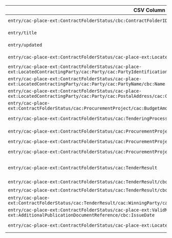 | CSV Column           | Ontology Property | Entity Class | Rel. Entity Class | Subject Generation    | Join Condition | Datatype | Function Name | Function Output |
| --- | --- | --- | --- | --- | --- | --- | --- | --- |
| `entry/cac-place-ext:ContractFolderStatus/cbc:ContractFolderID` | `:hasID` | `:Procedure` | `:Identifier` | `procurement-procedure:{entry/cac-place-ext:ContractFolderStatus/cbc:ContractFolderID}` | - | - | `generate_identifier` | `identifier:ID_LICITACION:{value}` |
| `entry/title` | `dcterms:title` | `:Procedure` | - | `procurement-procedure:{entry/cac-place-ext:ContractFolderStatus/cbc:ContractFolderID}` | - | `xsd:string` | - | - |
| `entry/updated` | `dcterms:modified` | `:Procedure` | - | `procurement-procedure:{entry/cac-place-ext:ContractFolderStatus/cbc:ContractFolderID}` | - | `xsd:dateTime` | - | - |
| `entry/cac-place-ext:ContractFolderStatus/cac-place-ext:LocatedContractingParty/cac:Party` | `:playedByOrganisation` | `:Buyer` | `org:Organization` | `buyer-role:{entry/cac-place-ext:ContractFolderStatus/cbc:ContractFolderID}` | The `:Procedure` is procured by the `:Buyer` | - | `generate_org_uri` | `organisation:{entry/.../cac:Party/cac:PartyIdentification/cbc:ID[@schemeName='NIF']}` |
| `entry/cac-place-ext:ContractFolderStatus/cac-place-ext:LocatedContractingParty/cac:Party/cac:PartyIdentification/cbc:ID[@schemeName='NIF']` | `:hasID` | `org:Organization` | `:Identifier` | `organisation:{value}` | - | - | `generate_identifier` | `identifier:NIF:{value}` |
| `entry/cac-place-ext:ContractFolderStatus/cac-place-ext:LocatedContractingParty/cac:Party/cac:PartyName/cbc:Name` | `foaf:name` | `org:Organization` | - | `organisation:{entry/.../cac:Party/cac:PartyIdentification/cbc:ID[@schemeName='NIF']}` | - | `xsd:string` | - | - |
| `entry/cac-place-ext:ContractFolderStatus/cac-place-ext:LocatedContractingParty/cac:Party/cac:PostalAddress/cac:Country/cbc:IdentificationCode` | `:hasCountryCode` | `org:Organization` | `skos:Concept` | `organisation:{entry/.../cac:Party/cac:PartyIdentification/cbc:ID[@schemeName='NIF']}` | - | `xsd:anyURI` | `map_country_code` | `http://publications.europa.eu/resource/authority/country/{value}` |
| `entry/cac-place-ext:ContractFolderStatus/cac:ProcurementProject/cac:BudgetAmount/cbc:EstimatedOverallContractAmount` | `:hasTotalEstimatedValue` | `:Procedure` | `schema:MonetaryAmount` | `procurement-procedure:{entry/cac-place-ext:ContractFolderStatus/cbc:ContractFolderID}` | - | `xsd:decimal` | - | - |
| `entry/cac-place-ext:ContractFolderStatus/cac:TenderingProcess/cbc:ProcedureCode` | `:hasProcedureType` | `:Procedure` | `skos:Concept` | `procurement-procedure:{entry/cac-place-ext:ContractFolderStatus/cbc:ContractFolderID}` | - | `xsd:anyURI` | `map_procedure_type` | `http://publications.europa.eu/resource/authority/procurement-procedure-type/{mapped_value}` (e.g., `neg-wo-call` for code `9`) |
| `entry/cac-place-ext:ContractFolderStatus/cac:ProcurementProjectLot` | `:hasProcurementScopeDividedIntoLot` | `:Procedure` | `:Lot` | `procurement-procedure:{entry/cac-place-ext:ContractFolderStatus/cbc:ContractFolderID}` | - | - | `generate_lot_uri` | `lot:{entry/cac-place-ext:ContractFolderStatus/cbc:ContractFolderID}:{entry/.../cac:ProcurementProjectLot/cbc:ID}` |
| `entry/cac-place-ext:ContractFolderStatus/cac:ProcurementProjectLot/cbc:ID` | `:hasID` | `:Lot` | `:Identifier` | `lot:{entry/cac-place-ext:ContractFolderStatus/cbc:ContractFolderID}:{value}` | - | - | `generate_identifier` | `identifier:ID_LOTE:{value}` |
| `entry/cac-place-ext:ContractFolderStatus/cac:ProcurementProjectLot/cac:ProcurementProject/cbc:Name` | `dcterms:title` | `:Lot` | - | `lot:{entry/cac-place-ext:ContractFolderStatus/cbc:ContractFolderID}:{entry/.../cac:ProcurementProjectLot/cbc:ID}` | - | `xsd:string` | - | - |
| `entry/cac-place-ext:ContractFolderStatus/cac:TenderResult` | `:describesLot` | `:LotAwardOutcome` | `:Lot` | `lot-award-outcome:{entry/cac-place-ext:ContractFolderStatus/cbc:ContractFolderID}:{entry/.../cac:TenderResult/cac:AwardedTenderedProject/cbc:ProcurementProjectLotID}` | When `cac:TenderResult/cac:AwardedTenderedProject/cbc:ProcurementProjectLotID` matches `cac:ProcurementProjectLot/cbc:ID` | - | `generate_lot_award_uri` | `lot-award-outcome:{procurement_id}:{lot_id}` |
| `entry/cac-place-ext:ContractFolderStatus/cac:TenderResult/cbc:AwardDate` | `:hasAwardDecisionDate` | `:LotAwardOutcome` | - | `lot-award-outcome:{procurement_id}:{lot_id}` | Join based on lot ID | `xsd:date` | - | - |
| `entry/cac-place-ext:ContractFolderStatus/cac:TenderResult/cbc:ReceivedTenderQuantity` | `:hasReceivedTenders` | `:SubmissionStatisticalInformation` | - | `submission-stats:{procurement_id}:{lot_id}` | `SubmissionStatisticalInformation` `concernsSubmissionsForLot` the `:Lot` | `xsd:integer` | - | - |
| `entry/cac-place-ext:ContractFolderStatus/cac:TenderResult/cac:WinningParty/cac:PartyIdentification/cbc:ID[@schemeName='NIF']` | `:playedByOrganisation` | `:Winner` | `org:Organization` | `winner-role:{procurement_id}:{lot_id}` | The `:LotAwardOutcome` has a `:Winner` | - | `generate_org_uri` | `organisation:{value}` |
| `entry/cac-place-ext:ContractFolderStatus/cac-place-ext:ValidNoticeInfo/cac-place-ext:AdditionalPublicationDocumentReference/cbc:IssueDate` | `:hasDispatchDate` | `:ResultNotice` | - | `notice:{entry/cac-place-ext:ContractFolderStatus/cbc:ContractFolderID}` | - | `xsd:date` | - | - |
| `entry/cac-place-ext:ContractFolderStatus/cac-place-ext:LocatedContractingParty/cbc:ContractingPartyTypeCode` | `:hasBuyerLegalType` | `:Buyer` | `skos:Concept` | `buyer-role:{entry/cac-place-ext:ContractFolderStatus/cbc:ContractFolderID}` | - | `xsd:anyURI` | `map_buyer_legal_type` | `http://publications.europa.eu/resource/authority/buyer-legal-type/{mapped_value}` (e.g., `body-pl-ra` for code `3`) |

